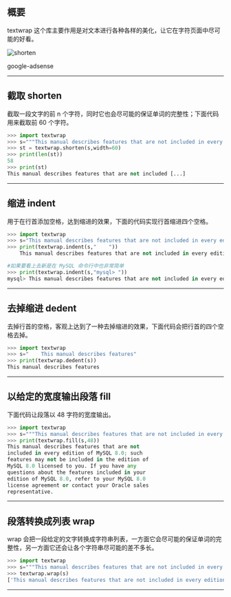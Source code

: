 ## 概要
textwrap 这个库主要作用是对文本进行各种各样的美化，让它在字符页面中尽可能的好看。

![shorten](static/2020-13/shorten.png)

google-adsense

---

## 截取 shorten
截取一段文字的前 n 个字符，同时它也会尽可能的保证单词的完整性；下面代码用来截取前 60 个字符。
```python
>>> import textwrap
>>> s="""This manual describes features that are not included in every edition of MySQL 8.0; such features may not be included in the edition of MySQL 8.0 licensed to you. If you have any questions about the features included in your edition of MySQL 8.0, refer to your MySQL 8.0 license agreement or contact your Oracle sales representative."""                   
>>> st = textwrap.shorten(s,width=60)
>>> print(len(st))
58
>>> print(st)
This manual describes features that are not included [...]
```

---

## 缩进 indent
用于在行首添加空格，达到缩进的效果，下面的代码实现行首缩进四个空格。
```python
>>> import textwrap
>>> s="This manual describes features that are not included in every edition of MySQL 8.0;"
>>> print(textwrap.indent(s,"    "))
    This manual describes features that are not included in every edition of MySQL 8.0;

#如果要看上去新是在 MySQL 命令行中也非常简单
>>> print(textwrap.indent(s,"mysql> "))
mysql> This manual describes features that are not included in every edition of MySQL 8.0;
```
---

## 去掉缩进 dedent
去掉行首的空格，客观上达到了一种去掉缩进的效果，下面代码会把行首的四个空格去掉。
```python
>>> import textwrap
>>> s="    This manual describes features"
>>> print(textwrap.dedent(s))
This manual describes features
```

---

## 以给定的宽度输出段落 fill
下面代码让段落以 48 字符的宽度输出。
```python
>>> import textwrap
>>> s="""This manual describes features that are not included in every edition of MySQL 8.0; such features may not be included in the edition of MySQL 8.0 licensed to you. If you have any questions about the features included in your edition of MySQL 8.0, refer to your MySQL 8.0 license agreement or contact your Oracle sales representative."""
>>> print(textwrap.fill(s,48))
This manual describes features that are not
included in every edition of MySQL 8.0; such
features may not be included in the edition of
MySQL 8.0 licensed to you. If you have any
questions about the features included in your
edition of MySQL 8.0, refer to your MySQL 8.0
license agreement or contact your Oracle sales
representative.
```
---

## 段落转换成列表 wrap
wrap 会把一段给定的文字转换成字符串列表，一方面它会尽可能的保证单词的完整性，另一方面它还会让各个字符串尽可能的差不多长。
```python
>>> import textwrap
>>> s="""This manual describes features that are not included in every edition of MySQL 8.0; such features may not be included in the edition of MySQL 8.0 licensed to you. If you have any questions about the features included in your edition of MySQL 8.0, refer to your MySQL 8.0 license agreement or contact your Oracle sales representative."""
>>> textwrap.wrap(s)
['This manual describes features that are not included in every edition', 'of MySQL 8.0; such features may not be included in the edition of', 'MySQL 8.0 licensed to you. If you have any questions about the', 'features included in your edition of MySQL 8.0, refer to your MySQL', '8.0 license agreement or contact your Oracle sales representative.']
```

---
